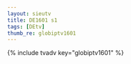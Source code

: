 ```yaml
--- 
layout: sieutv
title: DE1601 s1
tags: [DEtv]
thumb_re: globiptv1601
---
```

{% include tvadv key="globiptv1601" %} 
